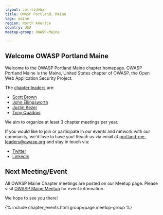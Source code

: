 ```yaml
---
layout: col-sidebar
title: OWASP Portland, Maine
tags: maine
region: North America
country: USA
meetup-group: OWASP-Maine

---
```


## Welcome OWASP Portland Maine
Welcome to the OWASP Portland Maine chapter homepage. OWASP Portland Maine is the Maine, United States chapter of OWASP, the Open Web Application Security Project. 

The [chapter leaders](tab_leaders.md) are:
- [Scott Brown](https://www.linkedin.com/in/brown-scott/)
- [John Ellingsworth](https://www.linkedin.com/in/johnellingsworth/)
- [Justin Kezer](https://www.linkedin.com/in/justinkezer/)
- [Tony Quadros](https://www.linkedin.com/in/appseclumberjack/)

We aim to organize at least 3 chapter meetings per year.

If you would like to join or participate in our events and network with our community, we'd love to have you! Reach us via email at <a href="mailto:portland-me-leaders@owasp.org">portland-me-leaders@owasp.org</a> and stay in touch via: 
- [Twitter](http://twitter.com/owaspmaine)
- [LinkedIn](https://www.linkedin.com/company/owasp-maine/)

Next Meeting/Event <!-- You should keep this section as it will populate your meetup events -->
---------------------
All OWASP Maine Chapter meetings are posted on our Meetup page.  Please visit [OWASP Maine Meetup](https://www.meetup.com/owasp-maine/) for event information.

We hope to see you there!

{% include chapter_events.html group=page.meetup-group %}
